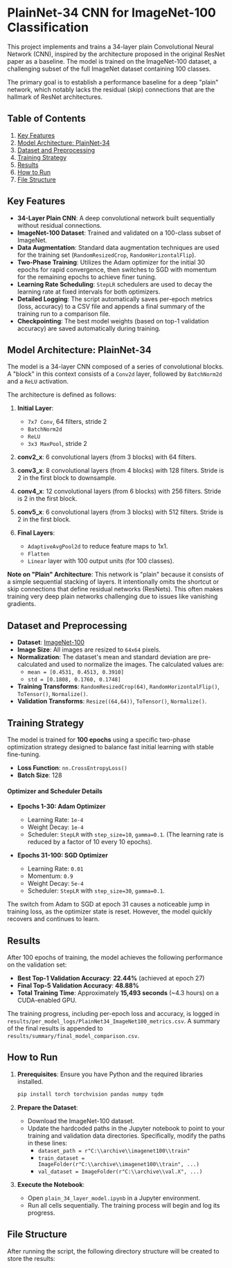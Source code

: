 # PlainNet-34 CNN for ImageNet-100 Classification

This project implements and trains a 34-layer plain Convolutional Neural Network (CNN), inspired by the architecture proposed in the original ResNet paper as a baseline. The model is trained on the ImageNet-100 dataset, a challenging subset of the full ImageNet dataset containing 100 classes.

The primary goal is to establish a performance baseline for a deep "plain" network, which notably lacks the residual (skip) connections that are the hallmark of ResNet architectures.

## Table of Contents
1.  [Key Features](#key-features)
2.  [Model Architecture: PlainNet-34](#model-architecture-plainnet-34)
3.  [Dataset and Preprocessing](#dataset-and-preprocessing)
4.  [Training Strategy](#training-strategy)
5.  [Results](#results)
6.  [How to Run](#how-to-run)
7.  [File Structure](#file-structure)

## Key Features

*   **34-Layer Plain CNN**: A deep convolutional network built sequentially without residual connections.
*   **ImageNet-100 Dataset**: Trained and validated on a 100-class subset of ImageNet.
*   **Data Augmentation**: Standard data augmentation techniques are used for the training set (`RandomResizedCrop`, `RandomHorizontalFlip`).
*   **Two-Phase Training**: Utilizes the Adam optimizer for the initial 30 epochs for rapid convergence, then switches to SGD with momentum for the remaining epochs to achieve finer tuning.
*   **Learning Rate Scheduling**: `StepLR` schedulers are used to decay the learning rate at fixed intervals for both optimizers.
*   **Detailed Logging**: The script automatically saves per-epoch metrics (loss, accuracy) to a CSV file and appends a final summary of the training run to a comparison file.
*   **Checkpointing**: The best model weights (based on top-1 validation accuracy) are saved automatically during training.

## Model Architecture: PlainNet-34

The model is a 34-layer CNN composed of a series of convolutional blocks. A "block" in this context consists of a `Conv2d` layer, followed by `BatchNorm2d` and a `ReLU` activation.

The architecture is defined as follows:

1.  **Initial Layer**:
    *   `7x7 Conv`, 64 filters, stride 2
    *   `BatchNorm2d`
    *   `ReLU`
    *   `3x3 MaxPool`, stride 2

2.  **conv2_x**: 6 convolutional layers (from 3 blocks) with 64 filters.
3.  **conv3_x**: 8 convolutional layers (from 4 blocks) with 128 filters. Stride is 2 in the first block to downsample.
4.  **conv4_x**: 12 convolutional layers (from 6 blocks) with 256 filters. Stride is 2 in the first block.
5.  **conv5_x**: 6 convolutional layers (from 3 blocks) with 512 filters. Stride is 2 in the first block.

6.  **Final Layers**:
    *   `AdaptiveAvgPool2d` to reduce feature maps to 1x1.
    *   `Flatten`
    *   `Linear` layer with 100 output units (for 100 classes).

**Note on "Plain" Architecture**: This network is "plain" because it consists of a simple sequential stacking of layers. It intentionally omits the shortcut or skip connections that define residual networks (ResNets). This often makes training very deep plain networks challenging due to issues like vanishing gradients.

## Dataset and Preprocessing

*   **Dataset**: [ImageNet-100](https://www.kaggle.com/datasets/ambityga/imagenet100)
*   **Image Size**: All images are resized to `64x64` pixels.
*   **Normalization**: The dataset's mean and standard deviation are pre-calculated and used to normalize the images. The calculated values are:
    *   `mean = [0.4531, 0.4513, 0.3910]`
    *   `std = [0.1808, 0.1760, 0.1748]`
*   **Training Transforms**: `RandomResizedCrop(64)`, `RandomHorizontalFlip()`, `ToTensor()`, `Normalize()`.
*   **Validation Transforms**: `Resize((64,64))`, `ToTensor()`, `Normalize()`.

## Training Strategy

The model is trained for **100 epochs** using a specific two-phase optimization strategy designed to balance fast initial learning with stable fine-tuning.

*   **Loss Function**: `nn.CrossEntropyLoss()`
*   **Batch Size**: 128

#### Optimizer and Scheduler Details

*   **Epochs 1-30: Adam Optimizer**
    *   Learning Rate: `1e-4`
    *   Weight Decay: `1e-4`
    *   Scheduler: `StepLR` with `step_size=10`, `gamma=0.1`. (The learning rate is reduced by a factor of 10 every 10 epochs).

*   **Epochs 31-100: SGD Optimizer**
    *   Learning Rate: `0.01`
    *   Momentum: `0.9`
    *   Weight Decay: `5e-4`
    *   Scheduler: `StepLR` with `step_size=30`, `gamma=0.1`.

The switch from Adam to SGD at epoch 31 causes a noticeable jump in training loss, as the optimizer state is reset. However, the model quickly recovers and continues to learn.

## Results

After 100 epochs of training, the model achieves the following performance on the validation set:

*   **Best Top-1 Validation Accuracy**: **22.44%** (achieved at epoch 27)
*   **Final Top-5 Validation Accuracy**: **48.88%**
*   **Total Training Time**: Approximately **15,493 seconds** (~4.3 hours) on a CUDA-enabled GPU.

The training progress, including per-epoch loss and accuracy, is logged in `results/per_model_logs/PlainNet34_ImageNet100_metrics.csv`. A summary of the final results is appended to `results/summary/final_model_comparison.csv`.

## How to Run

1.  **Prerequisites**: Ensure you have Python and the required libraries installed.
    ```bash
    pip install torch torchvision pandas numpy tqdm
    ```

2.  **Prepare the Dataset**:
    *   Download the ImageNet-100 dataset.
    *   Update the hardcoded paths in the Jupyter notebook to point to your training and validation data directories. Specifically, modify the paths in these lines:
        *   `dataset_path = r"C:\\archive\\imagenet100\\train"`
        *   `train_dataset = ImageFolder(r"C:\\archive\\imagenet100\\train", ...)`
        *   `val_dataset = ImageFolder(r"C:\\archive\\val.X", ...)`

3.  **Execute the Notebook**:
    *   Open `plain_34_layer_model.ipynb` in a Jupyter environment.
    *   Run all cells sequentially. The training process will begin and log its progress.

## File Structure

After running the script, the following directory structure will be created to store the results: